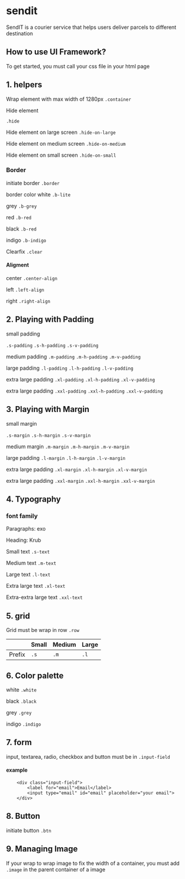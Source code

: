 # sendit
SendIT is a courier service that helps users deliver parcels to different destination


## How to use UI Framework?
To get started, you must call your css file in your html page

<link rel="stylesheet" href="css/style.0.1.css">

## 1. helpers

Wrap element with max width of 1280px
`.container`

Hide element

`.hide`

Hide element on large screen
`.hide-on-large`

Hide element on medium screen
`.hide-on-medium`

Hide element on small screen
`.hide-on-small`

### Border

initiate border
`.border`

border color
white
`.b-lite`

grey
`.b-grey`

red
`.b-red`

black
`.b-red`

indigo
`.b-indigo`

Clearfix
`.clear`

#### Aligment

center
`.center-align`

left
`.left-align`

right
`.right-align`


## 2. Playing with Padding

small padding

`.s-padding`
`.s-h-padding`
`.s-v-padding`

medium padding
`.m-padding`
`.m-h-padding`
`.m-v-padding`

large padding
`.l-padding`
`.l-h-padding`
`.l-v-padding`

extra large padding
`.xl-padding`
`.xl-h-padding`
`.xl-v-padding`

extra large padding
`.xxl-padding`
`.xxl-h-padding`
`.xxl-v-padding`

## 3. Playing with Margin

small margin

`.s-margin`
`.s-h-margin`
`.s-v-margin`

medium margin
`.m-margin`
`.m-h-margin`
`.m-v-margin`

large padding
`.l-margin`
`.l-h-margin`
`.l-v-margin`

extra large padding
`.xl-margin`
`.xl-h-margin`
`.xl-v-margin`

extra large padding
`.xxl-margin`
`.xxl-h-margin`
`.xxl-v-margin`

## 4. Typography

### font family

Paragraphs: exo

Heading: Krub

Small text
`.s-text`

Medium text
`.m-text`

Large text
`.l-text`

Extra large text
`.xl-text`

Extra-extra large text
`.xxl-text`




## 5. grid

Grid must be wrap in row
`.row`

|  | Small  |  Medium | Large |
| ------- | --- | --- | --- |
| Prefix | `.s` | `.m` | `.l` |

## 6. Color palette

white
`.white`

black
`.black`

grey
`.grey`

indigo
`.indigo`


## 7. form

input, textarea, radio, checkbox and button must be in `.input-field`

#### example
```
    <div class="input-field">
        <label for="email">Email</label>
        <input type="email" id="email" placeholder="your email">
    </div>
```

## 8. Button

initiate button
`.btn`


## 9. Managing Image

If your wrap to wrap image to fix the width of a container, you must add `.image` in the parent container of a image
